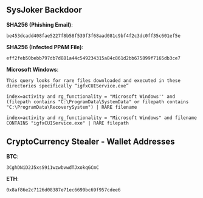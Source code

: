 ## SysJoker Backdoor

__SHA256 (Phishing Email)__:
```text
be453dcadd408fae5227f8b58f539f3f68aad081c9bf4f2c3dc0ff35c601ef5e
```

__SHA256 (Infected PPAM File)__:
```text
eff2feb50bebb797db7d881a44c549234315a84c861d2bb675899f7165db3ce7
```

__Microsoft Windows__:
```text
This query looks for rare files downloaded and executed in these directories specifically “igfxCUIService.exe”
```

```text
index=activity and rg_functionality = "Microsoft Windows'' and (filepath contains "C:\ProgramData\SystemData" or filepath contains "C:\ProgramData\RecoverySystem") | RARE filename

index=activity and rg_functionality = "Microsoft Windows" and filename CONTAINS "igfxCUIService.exe" | RARE filepath

```

## CryptoCurrency Stealer - Wallet Addresses


__BTC__:
```text
3CghDNiD2J5xsS9i1wzwbvwdTJxokqGCmC
```

__ETH__:
```text
0x8af86e2c7126d08387e71ec6699bc69f957cdee6
```
